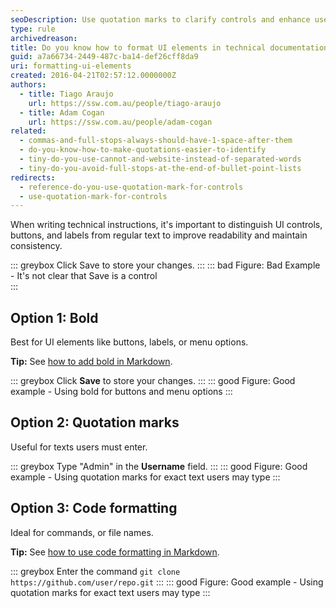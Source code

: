 ```yaml
---
seoDescription: Use quotation marks to clarify controls and enhance user understanding in technical documentation, improving searchability and readability.
type: rule
archivedreason:
title: Do you know how to format UI elements in technical documentation?
guid: a7a66734-2449-487c-ba14-def26cff8da9
uri: formatting-ui-elements
created: 2016-04-21T02:57:12.0000000Z
authors: 
  - title: Tiago Araujo
    url: https://ssw.com.au/people/tiago-araujo
  - title: Adam Cogan
    url: https://ssw.com.au/people/adam-cogan
related:
  - commas-and-full-stops-always-should-have-1-space-after-them
  - do-you-know-how-to-make-quotations-easier-to-identify
  - tiny-do-you-use-cannot-and-website-instead-of-separated-words
  - tiny-do-you-avoid-full-stops-at-the-end-of-bullet-point-lists
redirects:
  - reference-do-you-use-quotation-mark-for-controls
  - use-quotation-mark-for-controls
---
```


When writing technical instructions, it's important to distinguish UI controls, buttons, and labels from regular text to improve readability and maintain consistency.

<!--endintro-->

::: greybox
Click Save to store your changes. 
:::
::: bad
Figure: Bad Example - It's not clear that Save is a control  
:::

## Option 1: Bold

Best for UI elements like buttons, labels, or menu options.

**Tip:** See [how to add bold in Markdown](/rule/#2-text-decorations).

::: greybox
Click **Save** to store your changes.
:::
::: good
Figure: Good example - Using bold for buttons and menu options
:::

## Option 2: Quotation marks

Useful for texts users must enter.

::: greybox
Type "Admin" in the **Username** field.
:::
::: good
Figure: Good example - Using quotation marks for exact text users may type
:::

## Option 3: Code formatting 

Ideal for commands, or file names.

**Tip:** See [how to use code formatting in Markdown](/rule/#10-code).

::: greybox
Enter the command `git clone https://github.com/user/repo.git`
:::
::: good
Figure: Good example - Using quotation marks for exact text users may type
:::
